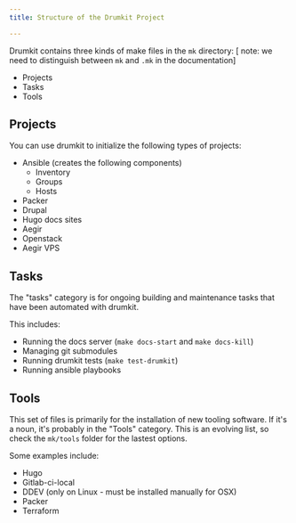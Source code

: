 ```yaml
---
title: Structure of the Drumkit Project

---
```



Drumkit contains three kinds of make files in the `mk` directory:
[ note: we need to distinguish between `mk` and `.mk` in the documentation]
- Projects
- Tasks
- Tools

## Projects

You can use drumkit to initialize the following types of projects:
- Ansible (creates the following components)
	- Inventory
	- Groups
	- Hosts
- Packer
- Drupal
- Hugo docs sites
- Aegir
- Openstack
- Aegir VPS


## Tasks

The "tasks" category is for ongoing building and maintenance tasks that have been automated with drumkit.

This includes:
- Running the docs server (`make docs-start` and `make docs-kill`)
- Managing git submodules
- Running drumkit tests (`make test-drumkit`)
- Running ansible playbooks

## Tools

This set of files is primarily for the installation of new tooling software. If it's a noun, it's probably in the "Tools" category. This is an evolving list, so check the `mk/tools` folder for the lastest options.

Some examples include:
- Hugo
- Gitlab-ci-local
- DDEV (only on Linux - must be installed manually for OSX)
- Packer
- Terraform
